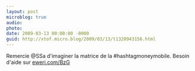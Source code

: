 ```yaml
---
layout: post
microblog: true
audio: 
photo: 
date: 2009-03-13 00:00:00 -0000
guid: http://xtof.micro.blog/2009/03/13/t1320943156.html
---
```

Remercie @SSa d'imaginer la matrice de la #hashtagmoneymobile. Besoin d'aide sur  [eweri.com/BzG](http://eweri.com/BzG)
